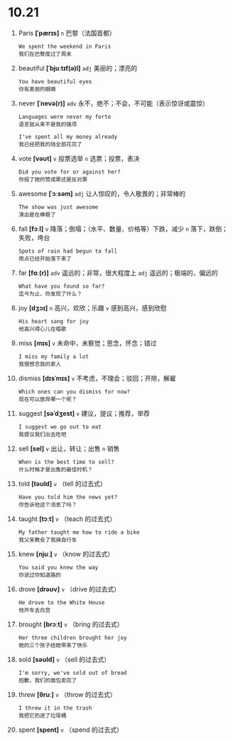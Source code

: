 # 10.21

1. Paris **[ˈpærɪs]** `n` 巴黎（法国首都）

   ```
   We spent the weekend in Paris
   我们在巴黎度过了周末
   ```

2. beautiful **[ˈbjuːtɪf(ə)l]** `adj` 美丽的；漂亮的

   ```
   You have beautiful eyes
   你有美丽的眼睛
   ```

3. never **[ˈnevə(r)]** `adv` 永不，绝不；不会，不可能（表示惊讶或震惊）

   ```
   Languages were never my forte
   语言就从来不是我的强项
   ```

   ```
   I've spent all my money already
   我已经把我的钱全部花完了
   ```

4. vote **[vəʊt]** `v` 投票选举 `n` 选票；投票，表决

   ```
   Did you vote for or against her?
   你投了她的赞成票还是反对票
   ```

5. awesome **[ˈɔːsəm]** `adj` 让人惊叹的，令人敬畏的；非常棒的

   ```
   The show was just awesome
   演出是在棒极了
   ```

6. fall **[fɔːl]** `v` 降落；倒塌；（水平、数量、价格等）下跌，减少 `n` 落下，跌倒；失败，垮台

   ```
   Spots of rain had begun to fall
   雨点已经开始落下来了
   ```

7. far **[fɑː(r)]** `adv` 遥远的；非常，很大程度上 `adj` 遥远的；极端的，偏远的

   ```
   What have you found so far?
   迄今为止，你发现了什么？
   ```

8. joy **[dʒɔɪ]** `n` 高兴，欢欣；乐趣 `v` 感到高兴，感到欣慰

   ```
   His heart sang for joy
   他高兴得心儿在唱歌
   ```

9. miss **[mɪs]** `v` 未命中，未察觉；思念，怀念；错过

   ```
   I miss my family a lot
   我很想念我的家人
   ```

10. dismiss **[dɪsˈmɪs]** `v` 不考虑，不理会；驳回；开除，解雇

    ```
    Which ones can you dismiss for now?
    现在可以放弃哪一个呢？
    ```

11. suggest **[səˈdʒest]** `v` 建议，提议；推荐，举荐

    ```
    I suggest we go out to eat
    我提议我们出去吃吧
    ```

12. sell **[sel]** `v` 出让，转让；出售 `n` 销售

    ```
    When is the best time to sell?
    什么时候才是出售的最佳时机？
    ```

13. told **[təʊld]** `v` （tell 的过去式）

    ```
    Have you told him the news yet?
    你告诉他这个消息了吗？
    ```

14. taught **[tɔːt]** `v` （teach 的过去式）

    ```
    My father taught me how to ride a bike
    我父亲教会了我骑自行车
    ```

15. knew **[njuː]** `v` （know 的过去式）

    ```
    You said you knew the way
    你说过你知道路的
    ```

16. drove **[drəʊv]** `v` （drive 的过去式）

    ```
    He drove to the White House
    他开车去白宫
    ```

17. brought **[brɔːt]** `v` （bring 的过去式）

    ```
    Her three children brought her joy
    她的三个孩子给她带来了快乐
    ```

18. sold **[səʊld]** `v` （sell 的过去式）

    ```
    I'm sorry, we've sold out of bread
    抱歉，我们的面包卖完了
    ```

19. threw **[θruː]** `v` （throw 的过去式）

    ```
    I threw it in the trash
    我把它扔进了垃圾桶
    ```

20. spent **[spent]** `v` （spend 的过去式）
